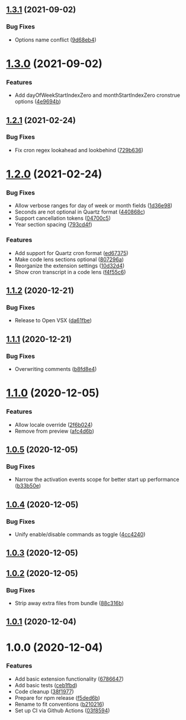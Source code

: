 ## [1.3.1](https://github.com/tumido/cron-explained/compare/v1.3.0...v1.3.1) (2021-09-02)


### Bug Fixes

* Options name conflict ([9d68eb4](https://github.com/tumido/cron-explained/commit/9d68eb477b0c67d014c5df3c4fbdb759d17c6430))

# [1.3.0](https://github.com/tumido/cron-explained/compare/v1.2.1...v1.3.0) (2021-09-02)


### Features

* Add dayOfWeekStartIndexZero and monthStartIndexZero cronstrue options ([4e9694b](https://github.com/tumido/cron-explained/commit/4e9694bb61cbbc5cf2dd493200d632300ca16f7b))

## [1.2.1](https://github.com/tumido/cron-explained/compare/v1.2.0...v1.2.1) (2021-02-24)


### Bug Fixes

* Fix cron regex lookahead and lookbehind ([729b636](https://github.com/tumido/cron-explained/commit/729b6365be59b6d9bf6bf8964c64b4f99106933f))

# [1.2.0](https://github.com/tumido/cron-explained/compare/v1.1.2...v1.2.0) (2021-02-24)


### Bug Fixes

* Allow verbose ranges for day of week or month fields ([1d36e98](https://github.com/tumido/cron-explained/commit/1d36e98c38e455fb802d66b1dcedf2ce9b60a758))
* Seconds are not optional in Quartz format ([440868c](https://github.com/tumido/cron-explained/commit/440868ccb816c709bf44b4cf6f471dd17c325948))
* Support cancellation tokens ([04700c5](https://github.com/tumido/cron-explained/commit/04700c5883ac16c6d8ef6ee35df1a5aec814317a))
* Year section spacing ([793cd4f](https://github.com/tumido/cron-explained/commit/793cd4f9065bf811fe331c96820720c1f0be9529))


### Features

* Add support for Quartz cron format ([ed67375](https://github.com/tumido/cron-explained/commit/ed67375bed233ad0c2f0e4ddcac52b6633e4c559))
* Make code lens sections optional ([807296a](https://github.com/tumido/cron-explained/commit/807296ae649cea5285e787d150d2d40db573d40b))
* Reorganize the extension settings ([10d32d4](https://github.com/tumido/cron-explained/commit/10d32d44711f9e9abea8a0f9a5da7a5cebc1500c))
* Show cron transcript in a code lens ([f4f55c6](https://github.com/tumido/cron-explained/commit/f4f55c6896d95cb6502e1e9eb7b0299b94fe70ec))

## [1.1.2](https://github.com/tumido/cron-explained/compare/v1.1.1...v1.1.2) (2020-12-21)


### Bug Fixes

* Release to Open VSX ([da61fbe](https://github.com/tumido/cron-explained/commit/da61fbe235bec156a139b3951d1a135c808fb1cf))

## [1.1.1](https://github.com/tumido/cron-explained/compare/v1.1.0...v1.1.1) (2020-12-21)


### Bug Fixes

* Overwriting comments ([b8fd8e4](https://github.com/tumido/cron-explained/commit/b8fd8e49a98c99e91aeb445865632ea1b7482c97))

# [1.1.0](https://github.com/tumido/cron-explained/compare/v1.0.5...v1.1.0) (2020-12-05)


### Features

* Allow locale override ([2f6b024](https://github.com/tumido/cron-explained/commit/2f6b02435222fe5210654fcff66b7a46c745dfbf))
* Remove from preview ([afc4d6b](https://github.com/tumido/cron-explained/commit/afc4d6b2cddb5dacfbd9df0810458c2f5cce7149))

## [1.0.5](https://github.com/tumido/cron-explained/compare/v1.0.4...v1.0.5) (2020-12-05)


### Bug Fixes

* Narrow the activation events scope for better start up performance ([b33b50e](https://github.com/tumido/cron-explained/commit/b33b50e50f37be56fa07eb72be1f6d38a0463951))

## [1.0.4](https://github.com/tumido/cron-explained/compare/v1.0.3...v1.0.4) (2020-12-05)


### Bug Fixes

* Unify enable/disable commands as toggle ([4cc4240](https://github.com/tumido/cron-explained/commit/4cc4240ee7cedeff92c29a455eb598f0a8a23280))

## [1.0.3](https://github.com/tumido/cron-explained/compare/v1.0.2...v1.0.3) (2020-12-05)

## [1.0.2](https://github.com/tumido/cron-explained/compare/v1.0.1...v1.0.2) (2020-12-05)


### Bug Fixes

* Strip away extra files from bundle ([88c316b](https://github.com/tumido/cron-explained/commit/88c316b05b56be3ea7bccde42413c2fd91d18752))

## [1.0.1](https://github.com/tumido/cron-explained/compare/v1.0.0...v1.0.1) (2020-12-04)

# 1.0.0 (2020-12-04)


### Features

* Add basic extension functionality ([6786647](https://github.com/tumido/cron-explained/commit/6786647f30eb6da7f79becc85643f44406891c69))
* Add basic tests ([ceb1fbd](https://github.com/tumido/cron-explained/commit/ceb1fbdf55cf1f9fba7601dc9b0a448a13d4f22e))
* Code cleanup ([38f1977](https://github.com/tumido/cron-explained/commit/38f1977cb16c8478a11b0b7ff48a1b3f5fe1373a))
* Prepare for npm release ([f5ded6b](https://github.com/tumido/cron-explained/commit/f5ded6bb23ac3046008d17a4df192e2d401439e3))
* Rename to fit conventions ([b210216](https://github.com/tumido/cron-explained/commit/b210216d33e5d62199a0d2c9f38ba8c27ae3a641))
* Set up CI via Github Actions ([03f8594](https://github.com/tumido/cron-explained/commit/03f8594aec9920a78d5f8e04fcd262a11182c273))
